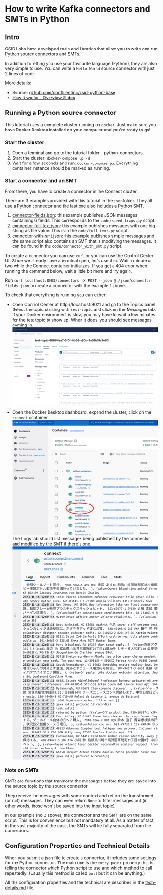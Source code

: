 <!-- title: How to write Kafka connectors and SMTs in Python -->
<!-- description: In this tutorial, learn how to write Kafka connectors and SMTs in Python, with step-by-step instructions and supporting code. -->

# How to write Kafka connectors and SMTs in Python

## Intro

CSID Labs have developed tools and libraries that allow you to write and run Python source connectors and SMTs.

In addition to letting you use your favourite language (Python), they are also very simple to use. You can write a `Hello World` source connector with just 2 lines of code.

More details:
- Source: [github.com/confluentinc/csid-python-base](https://github.com/confluentinc/csid-python-base)
- [How it works - Overview Slides](./Using-Python-in-Connectors-and-SMTs.pdf)

## Running a Python source connector

This tutorial uses a complete cluster running on `docker`. Just make sure you have Docker Desktop installed on your computer and you're ready to go!

### Start the cluster

1. Open a terminal and go to the tutorial folder - python-connectors.
2. Start the cluster: `docker-compose up -d`
3. Wait for a few seconds and run: `docker-compose ps`. Everything container instance should be marked as running.  

### Start a connector and an SMT

From there, you have to create a connector in the Connect cluster.  

There are 3 examples provided with this tutorial in the `json`folder. They all use a Python connector and the last one also includes a Python SMT.

1. [connector-fields.json](json/connector-fields.json): this example publishes JSON messages containing 6 fields. This corresponds to the `code/speed_traps.py` script.
2. [connector-full-text.json](json/connector-full-text.json): this example publishes messages with one big string as the value. This is in the `code/full_text.py` script.
3. [connector-with-smt.json](json/connector-with-smt.json): this example publishes simple messages and the same script also contains an SMT that is modifying the messages. It can be found in the `code/connector_with_smt.py` script.

To create a connector you can use `curl` or you can use the Control Center UI. Since we already have a terminal open, let's use that. Wait a minute or two while the Connect container initializes. If you get a 404 error when running the command below, wait a little bit more and try again.

Run `curl localhost:8083/connectors -X POST --json @./json/connector-fields.json` to create a connector with the example 1 above.

To check that everything is running you can either:
- Open Control Center at http://localhost:9021 and go to the Topics panel. Select the topic starting with `test-topic` and click on the Messages tab. If your Docker environment is slow, you may have to wait a few minutes for the test topic to show up. When it does, you should see messages coming in.
  ![Control center](https://raw.githubusercontent.com/confluentinc/tutorials/master/python-connectors/img/control-center.png)

- Open the Docker Desktop dashboard, expand the cluster, click on the `connect` container.
  ![Docker Desktop](https://raw.githubusercontent.com/confluentinc/tutorials/master/python-connectors/img/docker-desktop.png)
  The Logs tab should list messages being published by the connector and modified by the SMT if there's one. 
  ![Docker Desktop logs](https://raw.githubusercontent.com/confluentinc/tutorials/master/python-connectors/img/docker-desktop-log.png)

### Note on SMTs

SMTs are functions that transform the messages before they are saved into the source topic by the source connector. 

They receive the messages with some context and return the transformed (or not) messages. They can even return `None` to filter messages out (in other words, those won't be saved into the input topic). 

In our example (no 3 above), the connector and the SMT are on the same script. This is for convenience but not mandatory at all. As a matter of fact, in the vast majority of the case, the SMTs will be fully separated from the connectors.

## Configuration Properties and Technical Details

When you submit a json file to create a connector, it includes some settings for the Python connector.
The main one is the `entry.point` property that is telling the connector which Python script to use and which method to call repeatedly.
(Usually this method is called `poll` but it can be anything.)

All the configuration properties and the technical are described in the [tech-details.md](./tech-details.md) file. 
